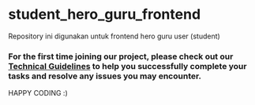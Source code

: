 # student_hero_guru_frontend
Repository ini digunakan untuk frontend hero guru user (student)

### For the first time joining our project, please check out our [Technical Guidelines](Tech_Guideline.md) to help you successfully complete your tasks and resolve any issues you may encounter.

HAPPY CODING :)
